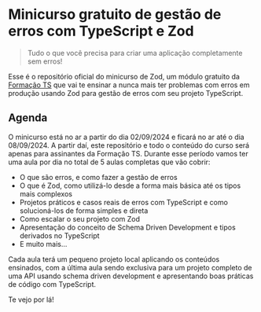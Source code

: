 # Minicurso gratuito de gestão de erros com TypeScript e Zod

> Tudo o que você precisa para criar uma aplicação completamente sem erros!

Esse é o repositório oficial do minicurso de Zod, um módulo gratuito da [Formação TS](https://formacaots.com.br) que vai te ensinar a nunca mais ter problemas com erros em produção usando Zod para gestão de erros com seu projeto TypeScript.

## Agenda

O minicurso está no ar a partir do dia 02/09/2024 e ficará no ar até o dia 08/09/2024. A partir daí, este repositório e todo o conteúdo do curso será apenas para assinantes da Formação TS. Durante esse período vamos ter uma aula por dia no total de 5 aulas completas que vão cobrir:

- O que são erros, e como fazer a gestão de erros
- O que é Zod, como utilizá-lo desde a forma mais básica até os tipos mais complexos
- Projetos práticos e casos reais de erros com TypeScript e como solucioná-los de forma simples e direta
- Como escalar o seu projeto com Zod
- Apresentação do conceito de Schema Driven Development e tipos derivados no TypeScript
- E muito mais...

Cada aula terá um pequeno projeto local aplicando os conteúdos ensinados, com a última aula sendo exclusiva para um projeto completo de uma API usando schema driven development e apresentando boas práticas de código com TypeScript.

Te vejo por lá!
